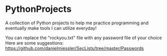 # PythonProjects
 A collection of Python projects to help me practice programming and eventually make tools I can utilize everyday!

 You can replace the "rockyou.txt" file with any password file of your choice
 Here are some suggestions: https://github.com/danielmiessler/SecLists/tree/master/Passwords
